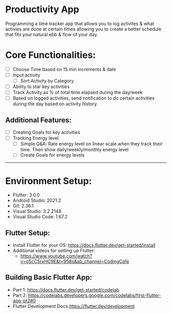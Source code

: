 # Productivity App
Programming a time tracker app that allows you to log activites &amp; what activies are done at certain times allowing you to create a better schedule that fits your natural ebb &amp; flow of your day. 

# Core Functionalities: 
- [ ]  Choose Time based on 15 min increments & date
- [ ]  Input activity
   - [ ]  Sort Activity by Category
- [ ]  Ability to star key activities
- [ ]  Track Activity as % of total time elapsed during the day/week
- [ ] Based on logged activities, send notification to do certain activities during the day based on activity history.

## Additional Features: 
- [ ] Creating Goals for key activities
- [ ] Tracking Energy level: 
  - [ ] Simple Q&A: Rate energy level on linear scale when they track their time. Then show daily/weekly/monthly energy level
  - [ ] Create Goals for energy levels
-----
# Environment Setup:
- Flutter: 3.0.0
- Android Studio: 2021.2
- Git: 2.36.1
- Visual Studio: 3.2.2148
- Visual Studio Code: 1.67.2

## Flutter Setup: 
- Install Flutter for your OS: https://docs.flutter.dev/get-started/install
- Additional videos for setting up Flutter:
   - https://www.youtube.com/watch?v=oScC5rxHC9E&t=958s&ab_channel=CodingCafe

## Building Basic Flutter App:
- Part 1: https://docs.flutter.dev/get-started/codelab
- Part 2: https://codelabs.developers.google.com/codelabs/first-flutter-app-pt2#0
- Flutter Development Docs:https://flutter.dev/development
